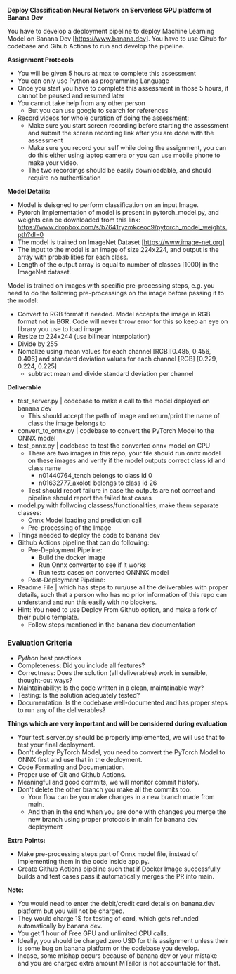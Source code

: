 **Deploy Classification Neural Network on Serverless GPU platform of Banana Dev**


You have to develop a deployment pipeline to deploy Machine Learning Model on Banana Dev [https://www.banana.dev].
You have to use Gihub for codebase and Gihub Actions to run and develop the pipeline.

**Assignment Protocols**
- You will be given 5 hours at max to complete this assessment
- You can only use Python as programming Language
- Once you start you have to complete this assessment in those 5 hours, it cannot be paused and resumed later
- You cannot take help from any other person
    - But you can use google to search for references
- Record videos for whole duration of doing the assessment:
    - Make sure you start screen recording before starting the assessment and submit the screen recording link after you are done with the assessment
    - Make sure you record your self while doing the assignment, you can do this either using laptop camera or you can use mobile phone to make your video.
    - The two recordings should be easily downloadable, and should require no authentication

**Model Details:**
- Model is deisgned to perform classification on an input Image.
- Pytorch Implementation of model is present in pytorch_model.py, and weights can be downloaded from this link: https://www.dropbox.com/s/b7641ryzmkceoc9/pytorch_model_weights.pth?dl=0
- The model is trained on ImageNet Dataset [https://www.image-net.org]
- The input to the model is an image of size 224x224, and output is the array with probabilities for each class.
- Length of the output array is equal to number of classes [1000] in the ImageNet dataset.

Model is trained on images with specific pre-processing steps, e.g. you need to do the following pre-processings on the image before passing it to the model:
- Convert to RGB format if needed. Model accepts the image in RGB format not in BGR. Code will never throw error for this so keep an eye on library you use to load image.
- Resize to 224x244 (use bilinear interpolation)
- Divide by 255
- Nomalize using mean values for each channel [RGB][0.485, 0.456, 0.406] and standard deviation values for each channel [RGB] [0.229, 0.224, 0.225]
    - subtract mean and divide standard deviation per channel

**Deliverable**
- test_server.py | codebase to make a call to the model deployed on banana dev
    - This should accept the path of image and return/print the name of class the image belongs to
- convert_to_onnx.py | codebase to convert the PyTorch Model to the ONNX model
- test_onnx.py | codebase to test the converted onnx model on CPU
    - There are two images in this repo, your file should run onnx model on these images and verify if the model outputs correct class id and class name
        - n01440764_tench belongs to class id 0
        - n01632777_axolotl belongs to class id 26
    - Test should report failure in case the outputs are not correct and pipeline should report the failed test cases    
- model.py with follwoing classess/functionalities, make them separate classes:
    - Onnx Model loading and prediction call
    - Pre-processing of the Image
- Things needed to deploy the code to banana dev
- Github Actions pipeline that can do following:
    - Pre-Deployment Pipeline:
        - Build the docker image
        - Run Onnx converter to see if it works
        - Run tests cases on converted ONNNX model
    - Post-Deployment Pipeline:
- Readme File | which has steps to run/use all the deliverables with proper details, such that a person who has no prior information of this repo can understand and run this easily with no blockers.
- Hint: You need to use Deploy From Github option, and make a fork of their public template.
    - Follow steps mentioned in the banana dev documentation


 ### Evaluation Criteria
 - *Python* best practices
 - Completeness: Did you include all features?
 - Correctness: Does the solution (all deliverables) work in sensible, thought-out ways?
 - Maintainability: Is the code written in a clean, maintainable way?
 - Testing: Is the solution adequately tested?
 - Documentation: Is the codebase well-documented and has proper steps to run any of the deliverables?

 
**Things which are very important and will be considered during evaluation**
- Your test_server.py should be properly implemented, we will use that to test your final deployment.
- Don't deploy PyTorch Model, you need to convert the PyTorch Model to ONNX first and use that in the deployment.
- Code Formating and Documentation.
- Proper use of Git and Github Actions.
- Meaningful and good commits, we will monitor commit history.
- Don't delete the other branch you make all the commits too.
    - Your flow can be you make changes in a new branch made from main.
    - And then in the end when you are done with changes you merge the new branch using proper protocols in main for banana dev deployment

**Extra Points:**
- Make pre-processing steps part of Onnx model file, instead of implementing them in the code inside app.py.
- Create Github Actions pipeline such that if Docker Image successfully builds and test cases pass it automatically merges the PR into main.

**Note:**
- You would need to enter the debit/credit card details on banana.dev platform but you will not be charged.
- They would charge 1$ for testing of card, which gets refunded automatically by banana dev.
- You get 1 hour of Free GPU and unlimited CPU calls.
- Ideally, you should be charged zero USD for this assignment unless their is some bug on banana platform or the codebase you develop.
- Incase, some mishap occurs because of banana dev or your mistake and you are charged extra amount MTailor is not accountable for that.